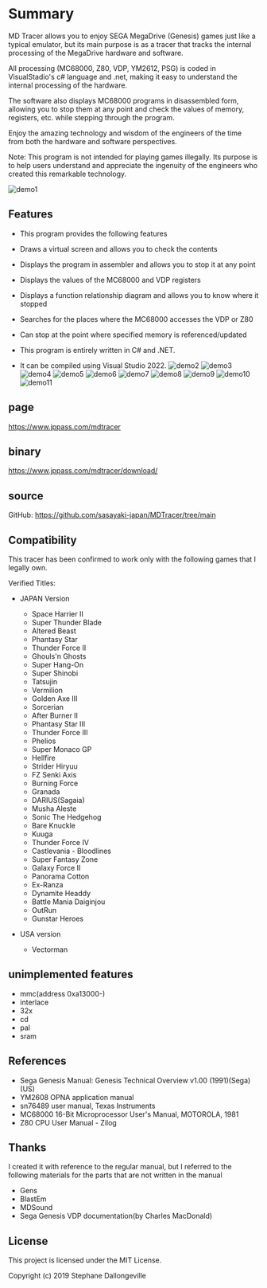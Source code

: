 # Summary
 
MD Tracer allows you to enjoy SEGA MegaDrive (Genesis) games just like a typical emulator, but its main purpose is as a tracer that tracks the internal processing of the MegaDrive hardware and software.
 
All processing (MC68000, Z80, VDP, YM2612, PSG) is coded in VisualStadio's c# language and .net, making it easy to understand the internal processing of the hardware.
 
The software also displays MC68000 programs in disassembled form, allowing you to stop them at any point and check the values ​​of memory, registers, etc. while stepping through the program.
 
Enjoy the amazing technology and wisdom of the engineers of the time from both the hardware and software perspectives.
 
Note: This program is not intended for playing games illegally. Its purpose is to help users understand and appreciate the ingenuity of the engineers who created this remarkable technology.
 
![demo1](https://www.jppass.com/mdtracer/wp-content/uploads/2025/01/demo1.png)

 
## Features
 
* This program provides the following features
 * Draws a virtual screen and allows you to check the contents
 * Displays the program in assembler and allows you to stop it at any point
 * Displays the values ​​of the MC68000 and VDP registers
 * Displays a function relationship diagram and allows you to know where it stopped
 * Searches for the places where the MC68000 accesses the VDP or Z80
 * Can stop at the point where specified memory is referenced/updated

* This program is entirely written in C# and .NET.
* It can be compiled using Visual Studio 2022.
![demo2](https://www.jppass.com/mdtracer/wp-content/uploads/2025/01/demo2.png)
![demo3](https://www.jppass.com/mdtracer/wp-content/uploads/2025/01/demo3.png)
![demo4](https://www.jppass.com/mdtracer/wp-content/uploads/2025/01/demo4.png)
![demo5](https://www.jppass.com/mdtracer/wp-content/uploads/2025/01/demo5.png)
![demo6](https://www.jppass.com/mdtracer/wp-content/uploads/2025/01/demo6.png)
![demo7](https://www.jppass.com/mdtracer/wp-content/uploads/2025/01/demo7.png)
![demo8](https://www.jppass.com/mdtracer/wp-content/uploads/2025/01/demo8.png)
![demo9](https://www.jppass.com/mdtracer/wp-content/uploads/2025/01/demo9.png)
![demo10](https://www.jppass.com/mdtracer/wp-content/uploads/2025/01/demo10.png)
![demo11](https://www.jppass.com/mdtracer/wp-content/uploads/2025/01/demo11.png)

## page
  https://www.jppass.com/mdtracer
  
## binary
  https://www.jppass.com/mdtracer/download/
  
## source
  GitHub: https://github.com/sasayaki-japan/MDTracer/tree/main
  
## Compatibility
This tracer has been confirmed to work only with the following games that I legally own.
  
Verified Titles:
  * JAPAN Version
     * Space Harrier II
     * Super Thunder Blade
     * Altered Beast
     * Phantasy Star
     * Thunder Force II
     * Ghouls'n Ghosts
     * Super Hang-On
     * Super Shinobi
     * Tatsujin
     * Vermilion
     * Golden Axe III
     * Sorcerian
     * After Burner II
     * Phantasy Star III
     * Thunder Force III
     * Phelios
     * Super Monaco GP
     * Hellfire
     * Strider Hiryuu
     * FZ Senki Axis
     * Burning Force
     * Granada
     * DARIUS(Sagaia)
     * Musha Aleste
     * Sonic The Hedgehog
     * Bare Knuckle
     * Kuuga
     * Thunder Force IV
     * Castlevania - Bloodlines
     * Super Fantasy Zone
     * Galaxy Force II
     * Panorama Cotton
     * Ex-Ranza
     * Dynamite Headdy
     * Battle Mania Daiginjou
     * OutRun
     * Gunstar Heroes

  * USA version
     * Vectorman
  
## unimplemented features
  
   * mmc(address 0xa13000-)
   * interlace
   * 32x
   * cd
   * pal
   * sram
  
## References
  
  * Sega Genesis Manual: Genesis Technical Overview v1.00 (1991)(Sega)(US)
  * YM2608 OPNA application manual
  * sn76489 user manual, Texas Instruments
  * MC68000 16-Bit Microprocessor User's Manual, MOTOROLA, 1981
  * Z80 CPU User Manual - Zilog
  
## Thanks
  
I created it with reference to the regular manual, but I referred to the following materials for the parts that are not written in the manual
  
  * Gens
  * BlastEm
  * MDSound
  * Sega Genesis VDP documentation(by Charles MacDonald)
  
## License
  
This project is licensed under the MIT License.
 
Copyright (c) 2019 Stephane Dallongeville
